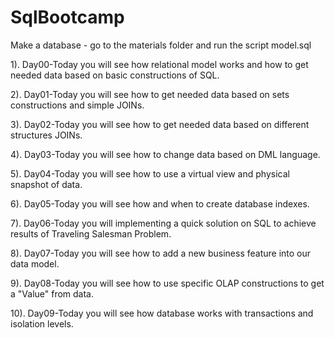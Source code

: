 # SqlBootcamp
Make a database - go to the materials folder and run the script model.sql

1). Day00-Today you will see how relational model works and how to get needed data based on basic constructions of  SQL.

2). Day01-Today you will see how to get needed data based on sets constructions and simple JOINs.

3). Day02-Today you will see how to get needed data based on different structures JOINs.

4). Day03-Today you will see how to change data based on DML language.

5). Day04-Today you will see how to use a virtual view and physical snapshot of data.

6). Day05-Today you will see how and when to create database indexes.

7). Day06-Today you will implementing a quick solution on SQL to achieve results of Traveling Salesman Problem.

8). Day07-Today you will see how to add a new business feature into our data model.

9). Day08-Today you will see how to use specific OLAP constructions to get a "Value" from data.

10). Day09-Today you will see how database works with transactions and isolation levels.

